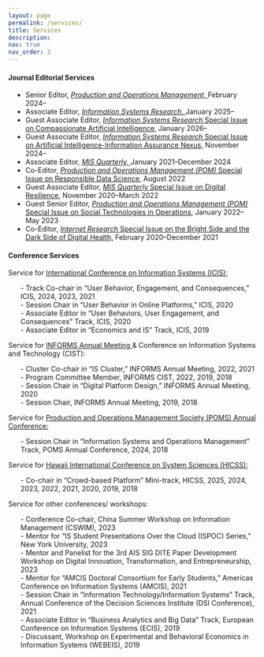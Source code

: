 ```yaml
---
layout: page
permalink: /services/
title: Services
description: 
nav: true
nav_order: 3
---
```


#### Journal Editorial Services
<ul style="list-style-type: disc; padding-left: 35px;">
	<li>Senior Editor, <a href="https://www.poms.org/pomjournal/departments/dpit"> <em>Production and Operations Management,</em> </a> February 2024–</li>
  	<li>Associate Editor, <a href="https://pubsonline.informs.org/page/isre/editorial-board"> <em>Information Systems Research,</em> </a> January 2025–</li>
  	<li>Guest Associate Editor, <a href="https://misq.umn.edu/call-for-papers-ai-ia"><em>Information Systems Research </em>Special Issue on Compassionate Artificial Intelligence,</a> January 2026–</li>
  	<li>Guest Associate Editor, <a href="#"><em>Information Systems Research </em>Special Issue on Artificial Intelligence-Information Assurance Nexus,</a> November 2024–</li>
  	<li>Associate Editor, <a href="https://misq.org/board"> <em>MIS Quarterly,</em> </a> January 2021–December 2024</li>
  	<li>Co-Editor, <a href="http://poms.org/cfp_POM_SI_ResDataScience.pdf"><em>Production and Operations Management (POM) </em>Special Issue on Responsible Data Science,</a> August 2022</li>
  	<li>Guest Associate Editor, <a href="https://misq.org/skin/frontend/default/misq/pdf/CurrentCalls/DigitalResilience.pdf"><em>MIS Quarterly </em>Special Issue on Digital Resilience,</a> November 2020–March 2022</li>
  	<li>Guest Senior Editor, <a href="https://www.poms.org/sites/default/files/callforpapers/POM%20Social%20Technology%20special%20issue.pdf"><em>Production and Operations Management (POM) </em> Special Issue on Social Technologies in Operations,</a> January 2022–May 2023</li>
  	<li>Co-Editor, <a href="https://www.emeraldgrouppublishing.com/journal/intr/bright-side-and-dark-side-digital-health"><em>Internet Research </em>Special Issue on the Bright Side and the Dark Side of Digital Health,</a> February 2020–December 2021</li>
</ul>

#### Conference Services
Service for <a href="https://aisel.aisnet.org/icis"> International Conference on Information Systems (ICIS):</a> 
<ul style="list-style-type: none; padding-left: 25px;">
  	<li>- Track Co-chair in “User Behavior, Engagement, and Consequences,” ICIS, 2024, 2023, 2021</li>
  	<li>- Session Chair in “User Behavior in Online Platforms,” ICIS, 2020</li>
  	<li>- Associate Editor in “User Behaviors, User Engagement, and Consequences” Track, ICIS, 2020</li>
  	<li>- Associate Editor in “Economics and IS” Track, ICIS, 2019</li>
</ul>

Service for <a href="https://www.informs.org/Meetings-Conferences"> INFORMS Annual Meeting </a> & Conference on Information Systems and Technology (CIST):
<ul style="list-style-type: none; padding-left: 25px;">
  	<li>- Cluster Co-chair in “IS Cluster,” INFORMS Annual Meeting, 2022, 2021</li>
  	<li>- Program Committee Member, INFORMS CIST, 2022, 2019, 2018</li>
  	<li>- Session Chair in “Digital Platform Design,” INFORMS Annual Meeting, 2020</li>
  	<li>- Session Chair, INFORMS Annual Meeting, 2019, 2018</li>
</ul>

Service for <a href="https://www.poms.org/conferences"> Production and Operations Management Society (POMS) Annual Conference:</a> 
<ul style="list-style-type: none; padding-left: 25px;">
  	<li>- Session Chair in “Information Systems and Operations Management” Track, POMS Annual Conference, 2024, 2018</li>
</ul>

Service for <a href="https://hicss.hawaii.edu/"> Hawaii International Conference on System Sciences (HICSS):</a> 
<ul style="list-style-type: none; padding-left: 25px;">
  	<li>- Co-chair in “Crowd-based Platform” Mini-track, HICSS, 2025, 2024, 2023, 2022, 2021, 2020, 2019, 2018</li>
</ul>

Service for other conferences/ workshops:
<ul style="list-style-type: none; padding-left: 25px;">
  	<li>- Conference Co-chair, China Summer Workshop on Information Management (CSWIM), 2023</li>
  	<li>- Mentor for “IS Student Presentations Over the Cloud (ISPOC) Series,” New York University, 2023</li>
  	<li>- Mentor and Panelist for the 3rd AIS SIG DITE Paper Development Workshop on Digital Innovation, Transformation, and Entrepreneurship, 2023</li>
  	<li>- Mentor for “AMCIS Doctoral Consortium for Early Students,” Americas Conference on Information Systems (AMCIS), 2021</li>
  	<li>- Session Chair in “Information Technology/Information Systems” Track, Annual Conference of the Decision Sciences Institute (DSI Conference), 2021</li>
  	<li>- Associate Editor in “Business Analytics and Big Data” Track, European Conference on Information Systems (ECIS), 2019</li>
  	<li>- Discussant, Workshop on Experimental and Behavioral Economics in Information Systems (WEBEIS), 2019</li>
</ul>